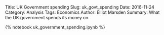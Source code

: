 Title: UK Government spending
Slug: uk_govt_spending
Date: 2016-11-24
Category: Analysis
Tags: Economics
Author: Elliot Marsden
Summary: What the UK government spends its money on

<script src="https://code.jquery.com/jquery-3.3.1.slim.min.js" integrity="sha256-3edrmyuQ0w65f8gfBsqowzjJe2iM6n0nKciPUp8y+7E=" crossorigin="anonymous"></script>

{% notebook uk_government_spending.ipynb %}
